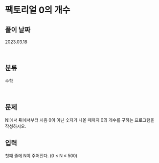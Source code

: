# 팩토리얼 0의 개수

## 풀이 날짜
2023.03.18

<br />

## 분류
수학

<br />

## 문제
N!에서 뒤에서부터 처음 0이 아닌 숫자가 나올 때까지 0의 개수를 구하는 프로그램을 작성하시오.


## 입력
첫째 줄에 N이 주어진다. (0 ≤ N ≤ 500)